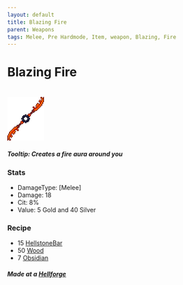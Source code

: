 ```yaml
---
layout: default
title: Blazing Fire
parent: Weapons
tags: Melee, Pre Hardmode, Item, weapon, Blazing, Fire
---
```


# Blazing Fire
#
![Icon](https://raw.githubusercontent.com/RickLugtigheid/SupernovaMod/main/Items/Weapons/PreHardmode/BlazingFire.png)

##### Tooltip: *Creates a fire aura around you*

### Stats
- DamageType: [Melee]
- Damage: 18
- Cit: 8%
- Value: 5 Gold and 40 Silver

### Recipe
- 15 [HellstoneBar](https://terraria.gamepedia.com/Hellstone_Bar)
- 50 [Wood](https://terraria.gamepedia.com/Wood)
- 7 [Obsidian](https://terraria.gamepedia.com/Obsidian)

##### Made at a [Hellforge](https://terraria.fandom.com/wiki/Work_Benches)